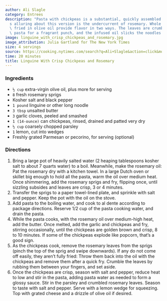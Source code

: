 ```yaml
---
author: Ali Slagle
category: Entrees
description: "Pasta with chickpeas is a substantial, quickly assembled meal, but what\u2019\
  s alluring about this version is the undercurrent of rosemary. Whole sprigs lightly\
  \ fried in olive oil provide flavor in two ways. The leaves are crumbled into the\
  \ pasta for a fragrant punch, and the infused oil slicks the noodles."
image: linguine_with_crisp_chickpeas_and_rosemary.jpg
image_attribution: Julia Gartland for The New York Times
size: 4 servings
source: https://cooking.nytimes.com/search?q=Ali+Slagle&action=click&module=byline&region=recipe%20page
time: 20 minutes
title: Linguine With Crisp Chickpeas and Rosemary
---
```


### Ingredients

* `½ cup` extra-virgin olive oil, plus more for serving
* `8` fresh rosemary sprigs
* Kosher salt and black pepper
* `1 pound` linguine or other long noodle
* `3 tbsp` unsalted butter
* `3` garlic cloves, peeled and smashed
* `1 (14-ounce)` can chickpeas, rinsed, drained and patted very dry
* `½ cup` coarsely chopped parsley
* `1` lemon, cut into wedges
* Freshly grated Parmesan or pecorino, for serving (optional)

### Directions

1. Bring a large pot of heavily salted water (2 heaping tablespoons kosher salt to about 7 quarts water) to a boil. Meanwhile, make the rosemary oil: Pat the rosemary dry with a kitchen towel. In a large Dutch oven or skillet big enough to hold all the pasta, warm the oil over medium heat. Once shimmering, add the rosemary sprigs and fry, flipping once, until sizzling subsides and leaves are crisp, 3 or 4 minutes.
2. Transfer the sprigs to a paper towel-lined plate, and sprinkle with salt and pepper. Keep the pot with the oil on the stove.
3. Add pasta to the boiling water, and cook to al dente according to package directions. Reserve 1/2 cup of the pasta cooking water, and drain the pasta.
4. While the pasta cooks, with the rosemary oil over medium-high heat, add the butter. Once melted, add the garlic and chickpeas and fry, stirring occasionally, until the chickpeas are golden brown and crisp, 8 to 10 minutes. If some of the chickpeas explode like popcorn, that’s a good sign.
5. As the chickpeas cook, remove the rosemary leaves from the sprigs (pinch the top of the sprig and swipe downwards). If any do not come off easily, they aren’t fully fried: Throw them back into the oil with the chickpeas and remove them after a quick fry. Crumble the leaves by rubbing them between your fingers, and set aside.
6. Once the chickpeas are crisp, season with salt and pepper, reduce heat to low and stir in the pasta, adding pasta water as needed to form a glossy sauce. Stir in the parsley and crumbled rosemary leaves. Season to taste with salt and pepper. Serve with a lemon wedge for squeezing. Top with grated cheese and a drizzle of olive oil if desired.
